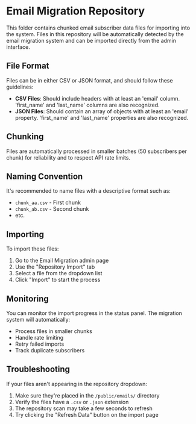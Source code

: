 
# Email Migration Repository

This folder contains chunked email subscriber data files for importing into the system. 
Files in this repository will be automatically detected by the email migration system and can be imported directly from the admin interface.

## File Format

Files can be in either CSV or JSON format, and should follow these guidelines:

- **CSV Files**: Should include headers with at least an 'email' column. 'first_name' and 'last_name' columns are also recognized.
- **JSON Files**: Should contain an array of objects with at least an 'email' property. 'first_name' and 'last_name' properties are also recognized.

## Chunking

Files are automatically processed in smaller batches (50 subscribers per chunk) for reliability and to respect API rate limits.

## Naming Convention

It's recommended to name files with a descriptive format such as:
- `chunk_aa.csv` - First chunk
- `chunk_ab.csv` - Second chunk
- etc.

## Importing

To import these files:
1. Go to the Email Migration admin page
2. Use the "Repository Import" tab
3. Select a file from the dropdown list
4. Click "Import" to start the process

## Monitoring

You can monitor the import progress in the status panel. The migration system will automatically:
- Process files in smaller chunks
- Handle rate limiting
- Retry failed imports
- Track duplicate subscribers

## Troubleshooting

If your files aren't appearing in the repository dropdown:
1. Make sure they're placed in the `/public/emails/` directory
2. Verify the files have a `.csv` or `.json` extension
3. The repository scan may take a few seconds to refresh
4. Try clicking the "Refresh Data" button on the import page
